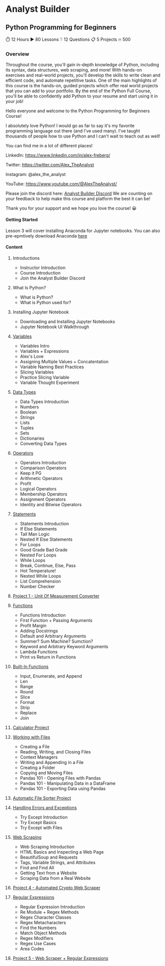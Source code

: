 # Analyst Builder
## Python Programming for Beginners

⏱️ 12 Hours
▶️ 80 Lessons
❔ 12 Questions
📋 5 Projects
🔥 500

### Overview

Throughout the course, you'll gain in-depth knowledge of Python, including its syntax, data structures, web scraping, and more! With hands-on exercises and real-world projects, you'll develop the skills to write clean and efficient code, and automate repetitive tasks. One of the main highlights of this course is the hands-on, guided projects which offer real world projects that you can add to your portfolio. By the end of the Python Full Course, you'll be able to confidently add Python to your resume and start using it in your job!

Hello everyone and welcome to the Python Programming for Beginners Course!

I absolutely love Python! I would go as far to say it's my favorite programming language out there (and I've used many). I've taught thousands of people how to use Python and I can't wait to teach out as well!

You can find me in a lot of different places!

LinkedIn: https://www.linkedin.com/in/alex-freberg/

Twitter: https://twitter.com/Alex_TheAnalyst

Instagram: @alex_the_analyst

YouTube: https://www.youtube.com/@AlexTheAnalyst/

Please join the discord here: [Analyst Builder Discord](https://discord.gg/c5VZ7euFPK)
We are counting on your feedback to help make this course and platform the best it can be!

Thank you for your support and we hope you love the course! 😀

#### Getting Started

Lesson 3 will cover installing Anaconda for Jupyter notebooks. You can also pre-epmtively download Anaconda [here](https://www.anaconda.com/download)

#### Content


1. Introductions
    - Instructor Introduction
    - Course Introduction
    - Join the Analyst Builder Discord

2. What Is Python?

    - What is Python?
    - What is Python used for?

3. Installing Jupyter Notebook

    - Downloading and Installing Jupyter Notebooks
    - Jupyter Notebook UI Walkthrough

4. [Variables](/04%20Variables/)

    - Variables Intro
    - Variables + Expressions
    - Alex's Love
    - Assigning Multiple Values + Concatentation
    - Variable Naming Best Practices
    - Slicing Variables
    - Practice Slicing Variable
    - Variable Thought Experiment

5. [Data Types](/05%20Data%20Types/)

    - Data Types Introduction
    - Numbers
    - Boolean
    - Strings
    - Lists
    - Tuples
    - Sets
    - Dictionaries
    - Converting Data Types

6. [Operators](/06%20Operators/)

    - Operators Introduction
    - Comparison Operators
    - Keep it PG
    - Arithmetic Operators
    - Profit
    - Logical Operators
    - Membership Operators
    - Assignment Operators
    - Identity and Bitwise Operators

7. [Statements](/07%20Statements/)

    - Statements Introduction
    - If Else Statements
    - Tall Man Logic
    - Nested If Else Statements
    - For Loops
    - Good Grade Bad Grade
    - Nested For Loops
    - While Loops
    - Break, Continue, Else, Pass
    - Hot Temperature!
    - Nested While Loops
    - List Comprehension
    - Number Checker

8. [Project 1 - Unit Of Measurement Converter](/08%20Project%201/)

9. [Functions](/09%20Functions/)

    - Functions Introduction
    - First Function + Passing Arguments
    - Profit Margin
    - Adding Docstrings
    - Default and Arbitrary Arguments
    - Summer? Sum Machine? Sumction?
    - Keyword and Arbitrary Keyword Arguments
    - Lambda Functions
    - Print vs Return in Functions

10. [Built-In Functions](/10%20Built%20In%20Functions/)

    - Input, Enumerate, and Append
    - Len
    - Range
    - Round
    - Slice
    - Format
    - Strip
    - Replace
    - Join

11. [Calculator Project](/11%20Project%202/)

12. [Working with Files](/12%20Working%20with%20Files/)

    - Creating a File
    - Reading, Writing, and Closing Files
    - Context Managers
    - Writing and Appending in a File
    - Creating a Folder
    - Copying and Moving Files
    - Pandas 101 - Opening Files with Pandas
    - Pandas 101 - Manipulating Data in a DataFrame
    - Pandas 101 - Exporting Data using Pandas

13. [Automatic File Sorter Project](/13%20Project%203/)

14. [Handling Errors and Exceptions](/14%20Handling%20Errors%20and%20Exceptions/)

    - Try Except Introduction
    - Try Except Basics
    - Try Except with Files

15. [Web Scraping](/15%20Web%20Scraping/)

    - Web Scraping Introduction
    - HTML Basics and Inspecting a Web Page
    - BeautifulSoup and Requests
    - Tags, Variable Strings, and Attributes
    - Find and Find All
    - Getting Text from a Website
    - Scraping Data from a Real Website

16. [Project 4 - Automated Crypto Web Scraper](/16%20Project%204/)

17. [Regular Expressions](/17%20Regular%20Expressions/)

    - Regular Expression Introduction
    - Re Module + Regex Methods
    - Regex Character Classes
    - Regex Metacharacters
    - Find the Numbers
    - Match Object Methods
    - Regex Modifiers
    - Regex Use Cases
    - Area Codes

18. [Project 5 - Web Scraper + Regular Expressions](/18%20Project%205/)